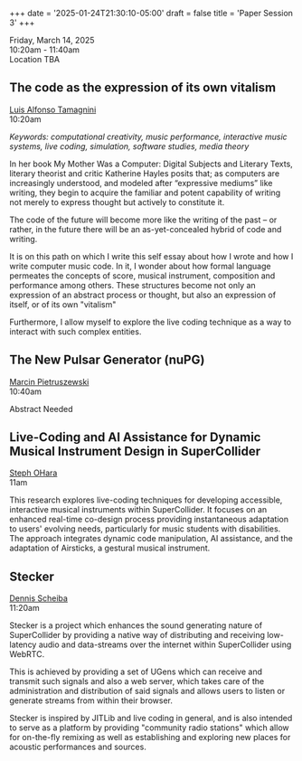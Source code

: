 
+++
date = '2025-01-24T21:30:10-05:00'
draft = false
title = 'Paper Session 3'
+++

Friday, March 14, 2025  
10:20am - 11:40am  
Location TBA

## The code as the expression of its own vitalism

[Luis Alfonso Tamagnini](/bios/#luis-alfonso-tamagnini)  
10:20am

*Keywords: computational creativity, music performance, interactive music systems, live coding, simulation, software studies, media theory*

In her book My Mother Was a Computer: Digital Subjects and Literary Texts, literary theorist and critic Katherine Hayles posits that; as computers are increasingly understood, and modeled after “expressive mediums” like writing, they begin to acquire the familiar and potent capability of writing not merely to express thought but actively to constitute it.

The code of the future will become more like the writing of the past – or rather, in the future there will be an as-yet-concealed hybrid of code and writing.

It is on this path on which I write this self essay about how I wrote and how I write computer music code. In it, I wonder about how formal language permeates the concepts of score, musical instrument, composition and performance among others. These structures become not only an expression of an abstract process or thought, but also an expression of itself, or of its own "vitalism"

Furthermore, I allow myself to explore the live coding technique as a way to interact with such complex entities.

## The New Pulsar Generator (nuPG)

[Marcin Pietruszewski](/bios/#marcin-pietruszewski)  
10:40am

Abstract Needed

## Live-Coding and AI Assistance for Dynamic Musical Instrument Design in SuperCollider

[Steph OHara](/bios/#steph-ohara)  
11am

This research explores live-coding techniques for developing accessible, interactive musical instruments within SuperCollider. It focuses on an enhanced real-time co-design process providing instantaneous adaptation to users' evolving needs, particularly for music students with disabilities. The approach integrates dynamic code manipulation, AI assistance, and the adaptation of Airsticks, a gestural musical instrument.

## Stecker

[Dennis Scheiba](/bios/#dennis-scheiba)  
11:20am

Stecker is a project which enhances the sound generating nature of SuperCollider by providing a native way of distributing and receiving low-latency audio and data-streams over the internet within SuperCollider using WebRTC.

This is achieved by providing a set of  UGens which can receive and transmit such signals and also a web server, which takes care of the administration and distribution of said signals and allows users to listen or generate streams from within their browser.

Stecker is inspired by JITLib and live coding in general, and is also intended to serve as a platform by providing "community radio stations" which allow for on-the-fly remixing as well as establishing and exploring new places for acoustic performances and sources.

